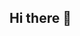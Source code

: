 ## Hi there 👋

<!--
**pgbfer/pgbfer** is a ✨ _special_ ✨ repository because its `README.md` (this file) appears on your GitHub profile.

# Olá!
Bem-vindo ao meu perfil! Aqui você encontra meus projetos, estudos e automações.
Sou um desenvolvedor apaixonado por automação, inteligência artificial
e análise de dados.
Gosto de resolver problemas do dia a dia com soluções inovadoras e tecnologia.
- Explorando novas tecnologias e aprimorando minhas habilidades
- Interesse especial em **IA, Automação, Web Scraping e Data Science**
- Trabalhando com **Python, Selenium, LangChain e Bancos de Dados**
- Sempre aprendendo e compartilhando conhecimento
## Tecnologias & Ferramentas
![Git](https://img.shields.io/badge/
-Git-05122A?style=flat&logo=git)
![GitHub](https://img.shields.io/badge/
Asimov Academy 50
Git e GitHub ‑ Controle de Versão e Colaboração
-GitHub-05122A?style=flat&logo=github)
![Python](https://img.shields.io/badge/
-Python-05122A?style=flat&logo=python)
![Selenium](https://img.shields.io/badge/
-Selenium-05122A?style=flat&logo=selenium)
![LangChain](https://img.shields.io/badge/
-LangChain-05122A?style=flat&logo=chainlink)
![AI](https://img.shields.io/badge/
-IA-05122A?style=flat&logo=openai)
![Pandas](https://img.shields.io/badge/
-Pandas-05122A?style=flat&logo=pandas)
## Entre em Contato
[![LinkedIn](https://img.shields.io/badge/
LinkedIn-blue?style=flat-square&logo=linkedin&logoColor=white)]
(https://www.linkedin.com/in/seu-linkedin/)
[![Email](https://img.shields.io/badge/Email-D14836?style=flat-square
&logo=gmail&logoColor=white)](mailto:seuemail@example.com)
